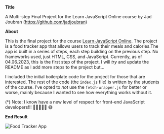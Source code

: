 **Title**

A Multi-step Final Project for the Learn JavaScript Online course by Jad Joubran
(https://github.com/jadjoubran)

**About**

This is the final project for the course [Learn JavaScript Online](https://learnjavascript.online). The project is a
food tracker app that allows users to track their meals and calories.The app is built in a series of steps, each step
building on the previous step. No frameworks used, just HTML, CSS, and JavaScript. Currently, as of 04.06.2023, this
is the first step of the project. I will *try* and update the README as I add more steps to the project but...

I included the initial boilerplate code for the project for those that are interested. The rest of
the code (the `index.js` file) is written by the students of the course. I've opted to _not_ use the
`fetch-wrapper.js` for better or worse, mainly because I wanted to see how everything works without it. 

(*) Note: I know have a new level of respect for front-end JavaScript developers!!! 🙇🏻‍♂️🧙🏻‍ 😅



**End Result**

![Food Tracker App](https://github.com/jim3/Multi-Step-Final-Project-FoodTracker/blob/main/final-project.gif)
